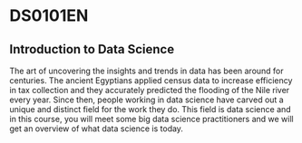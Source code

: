# DS0101EN
## Introduction to Data Science
The art of uncovering the insights and trends in data has been around for centuries. The ancient Egyptians applied census data to increase efficiency in tax collection and they accurately predicted the flooding of the Nile river every year. Since then, people working in data science have carved out a unique and distinct field for the work they do. This field is data science and in this course, you will meet some big data science practitioners and we will get an overview of what data science is today.
